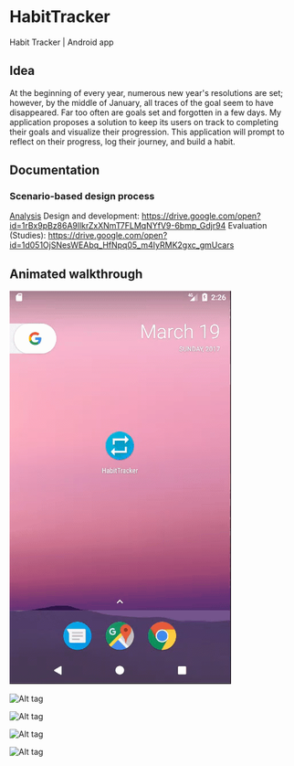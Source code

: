 # HabitTracker
Habit Tracker | Android app

## Idea
At the beginning of every year, numerous new year's resolutions are set; however, by the middle of January, all traces of the goal seem to have disappeared. Far too often are goals set and forgotten in a few days. My application proposes a solution to keep its users on track to completing their goals and visualize their progression. This application will prompt to reflect on their progress, log their journey, and build a habit.

## Documentation
### Scenario-based design process
<a href ="https://drive.google.com/open?id=1ws-MnMcdZyEWD91vf8OZGUnNXkU9NiVfz0okGLxTEU4">Analysis</a> 
Design and development: https://drive.google.com/open?id=1rBx9pBz86A9llkrZxXNmT7FLMqNYfV9-6bmp_Gdjr94
Evaluation (Studies): https://drive.google.com/open?id=1d051OjSNesWEAbq_HfNpq05_m4IyRMK2gxc_gmUcars

## Animated walkthrough
![Alt tag](https://github.com/jordanang/HabitTracker/blob/master/HabitTracker_documents/HabitTracker_gf/SplashScreen_only.gif)

![Alt tag](https://github.com/jordanang/HabitTracker/blob/master/HabitTracker_documents/HabitTracker_gf/AppIntro.gif)

![Alt tag](https://github.com/jordanang/HabitTracker/blob/master/HabitTracker_documents/HabitTracker_gf/CreateHabit.gif)

![Alt tag](https://github.com/jordanang/HabitTracker/blob/master/HabitTracker_documents/HabitTracker_gf/ScrollList.gif)

![Alt tag](https://github.com/jordanang/HabitTracker/blob/master/HabitTracker_documents/HabitTracker_gf/HabitOverview.gif)
